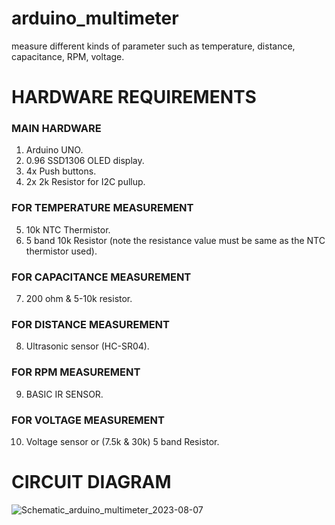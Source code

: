 # arduino_multimeter
measure different kinds of parameter such as temperature, distance, capacitance, RPM, voltage.

# HARDWARE REQUIREMENTS
### MAIN HARDWARE
1. Arduino UNO.
2. 0.96 SSD1306 OLED display.
3. 4x Push buttons.
4. 2x 2k Resistor for I2C pullup.

### FOR TEMPERATURE MEASUREMENT
5. 10k NTC Thermistor.
6. 5 band 10k Resistor (note the resistance value must be same as the NTC thermistor used).

### FOR CAPACITANCE MEASUREMENT
7. 200 ohm & 5-10k resistor.

### FOR DISTANCE MEASUREMENT
8. Ultrasonic sensor (HC-SR04).

### FOR RPM MEASUREMENT
9. BASIC IR SENSOR.

### FOR VOLTAGE MEASUREMENT
10. Voltage sensor or (7.5k & 30k) 5 band Resistor. 

# CIRCUIT DIAGRAM
![Schematic_arduino_multimeter_2023-08-07](https://github.com/hemanth2002/arduino_multimeter/assets/72966457/affcd837-ac4a-4a47-aeaf-23c96b131605)
